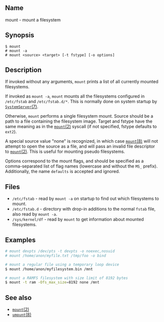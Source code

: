 ## Name

mount - mount a filesystem

## Synopsis

```**sh
$ mount
# mount -a
# mount <source> <target> [-t fstype] [-o options]
```

## Description

If invoked without any arguments, `mount` prints a list of all currently mounted
filesystems.

If invoked as `mount -a`, `mount` mounts all the filesystems configured in
`/etc/fstab` and `/etc/fstab.d/*`. This is normally done on system startup by
[`SystemServer`(7)](help://man/7/SystemServer).

Otherwise, `mount` performs a single filesystem mount. Source should be a path
to a file containing the filesystem image. Target and fstype have the same
meaning as in the [`mount`(2)](help://man/2/mount) syscall (if not specified,
fstype defaults to `ext2`).

A special source value "none" is recognized, in which case
[`mount`(8)](help://man/8/mount) will not attempt to open the source as a file, and will
pass an invalid file descriptor to [`mount`(2)](help://man/2/mount). This is
useful for mounting  pseudo filesystems.

Options correspond to the mount flags, and should be specified as a
comma-separated list of flag names (lowercase and without the `MS_` prefix).
Additionally, the name `defaults` is accepted and ignored.

## Files

* `/etc/fstab` - read by `mount -a` on startup to find out which filesystems to mount.
* `/etc/fstab.d` - directory with drop-in additions to the normal `fstab` file, also read by `mount -a`.
* `/sys/kernel/df` - read by `mount` to get information about mounted filesystems.

## Examples

```sh
# mount devpts /dev/pts -t devpts -o noexec,nosuid
# mount /home/anon/myfile.txt /tmp/foo -o bind

# mount a regular file using a temporary loop device
$ mount /home/anon/myfilesystem.bin /mnt

# mount a RAMFS filesystem with size limit of 8192 bytes
$ mount -t ram -Ofs_max_size=8192 none /mnt
```

## See also

* [`mount`(2)](help://man/2/mount)
* [`umount`(8)](help://man/8/umount)
